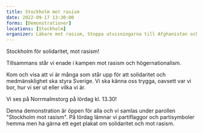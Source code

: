 ```yaml
---
title: Stockholm mot rasism
date: 2022-09-17 13:30:00
forms: [Demonstrationer]
locations: [Stockholm]
organizer: Läkare mot rasism, Stoppa utvisningarna till Afghanistan och 9 andra.
---
```

Stockholm för solidaritet, mot rasism!

Tillsammans står vi enade i kampen mot rasism och högernationalism.

Kom och visa att vi är många som står upp för att solidaritet och medmänsklighet ska styra Sverige. Vi ska känna oss trygga, oavsett var vi bor, hur vi ser ut eller vilka vi är.

Vi ses på Norrmalmstorg på lördag kl. 13.30!

Denna demonstration är öppen för alla och vi samlas under parollen "Stockholm mot rasism". På lördag lämnar vi partiflaggor och partisymboler hemma men ha gärna ett eget plakat om solidaritet och mot rasism.